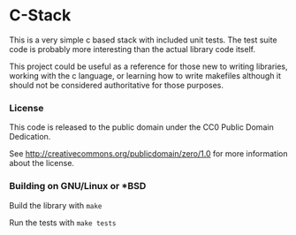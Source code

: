# C-Stack
This is a very simple c based stack with included unit tests. The test suite code is probably more interesting than the actual library code itself.

This project could be useful as a reference for those new to writing libraries, working with the c language, or learning how to write makefiles although it should not be considered authoritative for those purposes.

### License
This code is released to the public domain under the CC0 Public Domain Dedication.

See http://creativecommons.org/publicdomain/zero/1.0 for more information about the license.

### Building on GNU/Linux or *BSD
Build the library with ```make```

Run the tests with ```make tests```
